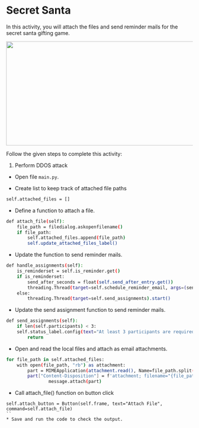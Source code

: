Secret Santa
======================


In this activity, you will attach the files and send reminder mails for the secret santa gifting game.


<img src= "https://s3.amazonaws.com/media-p.slid.es/uploads/1525749/images/10961791/C120PCP.gif" width = "521" height = "281">


Follow the given steps to complete this activity:
1. Perform DDOS attack




* Open file `main.py`.




* Create list to keep track of attached file paths


```sh
self.attached_files = []
```
   
* Define a function to attach a file.


```sh
def attach_file(self):
    file_path = filedialog.askopenfilename()
    if file_path:
        self.attached_files.append(file_path)
        self.update_attached_files_label()
```
   
* Update the function to send reminder mails.
 
```sh
def handle_assignments(self):
    is_reminderset = self.is_reminder.get()
    if is_reminderset:
        send_after_seconds = float(self.send_after_entry.get())
        threading.Thread(target=self.schedule_reminder_email, args=(send_after_seconds,)).start()
    else:
        threading.Thread(target=self.send_assignments).start()
```
   




* Update the send assignment function to send reminder mails.


```sh
def send_assignments(self):
    if len(self.participants) < 3:
    self.status_label.config(text="At least 3 participants are required.")
        return
```
   




* Open and read the local files and attach as email attachments.


```sh
for file_path in self.attached_files:
    with open(file_path, "rb") as attachment:
        part = MIMEApplication(attachment.read(), Name=file_path.split("/")[-1])
        part["Content-Disposition"] = f'attachment; filename="{file_path.split("/")[-1]}"'
                message.attach(part)
```
* Call attach_file() function on button click
```
self.attach_button = Button(self.frame, text="Attach File", command=self.attach_file)
``              
* Save and run the code to check the output.

